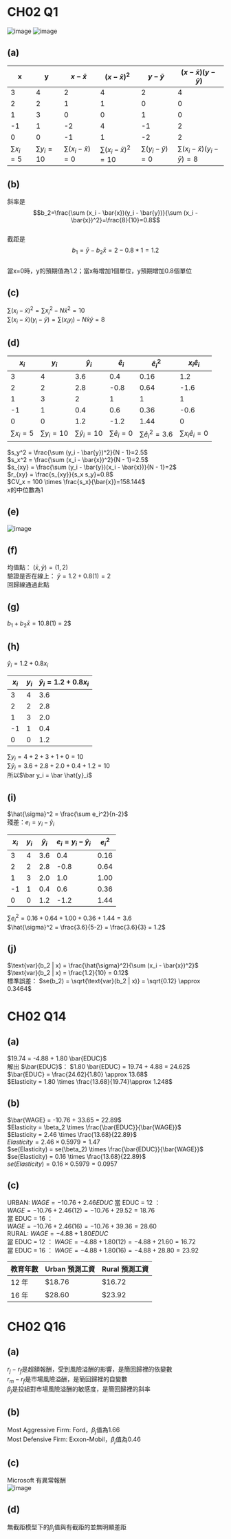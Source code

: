 # CH02 Q1

![image](https://github.com/user-attachments/assets/e663db33-e74d-435f-92f2-e3ddb81b04f4)
![image](https://github.com/user-attachments/assets/896a566b-ec58-4b5d-899a-28a318f45e48)

## (a)
| x   | y   | $x - \bar{x}$ | $(x - \bar{x})^2$ | $y - \bar{y}$ | $(x - \bar{x})(y - \bar{y})$ |
|-----|-----|-------------|-----------------|-------------|----------------------------|
| 3   | 4   |      2      |       4         |      2      |           4                |
| 2   | 2   |      1      |       1         |      0      |           0                |
| 1   | 3   |      0      |       0         |      1      |           0                |
| -1  | 1   |     -2      |       4         |      -1     |           2                |
| 0   | 0   |     -1      |       1         |      -2     |           2                |
| $\sum x_i=5$ | $\sum y_i=10$ | $\sum(x_i - \bar{x})=0$ | $\sum(x_i - \bar{x})^2=10$ | $\sum(y_i - \bar{y})=0$ | $\sum(x_i - \bar{x})(y_i - \bar{y})=8$ |

## (b)

斜率是 $$b_2=\frac{\sum (x_i - \bar{x})(y_i - \bar{y})}{\sum (x_i - \bar{x})^2}=\frac{8}{10}=0.8$$  
截距是 $$b_1=\bar{y}-b_2\bar{x}=2-0.8*1=1.2$$  
當x=0時，y的預期值為1.2；當x每增加1個單位，y預期增加0.8個單位  

## (c)

$\sum (x_i - \bar{x})^2=\sum{x_i}^2-N\bar{x}^2=10$   
$\sum (x_i - \bar{x})(y_i - \bar{y})=\sum(x_i y_i)-N\bar{x}\bar{y}=8$   

## (d)

| $x_i$   | $y_i$   | $\hat{y}_i$ | $\hat{e}_i$ | $\hat{e}_i^2$ | $x_i \hat{e}_i$ |
|-----|-----|-------------|-----------------|-------------|----------------------------|
| 3   | 4   |     3.6      |      0.4        |      0.16    |           1.2               |
| 2   | 2   |     2.8      |       -0.8      |       0.64   |           -1.6              |
| 1   | 3   |      2       |        1        |      1       |           1                 |
| -1  | 1   |      0.4     |        0.6      |      0.36    |           -0.6              |
| 0   | 0   |      1.2     |       -1.2      |      1.44    |           0                 |
| $\sum{x}_i=5$ | $\sum{y}_i=10$ | $\sum\hat{y}_i=10$ | $\sum\hat{e}_i=0$ | $\sum\hat{e}_i^2=3.6$ | $\sum{x}_i \hat{e}_i=0$ |

$s_y^2 = \frac{\sum (y_i - \bar{y})^2}{N - 1}=2.5$  
$s_x^2 = \frac{\sum (x_i - \bar{x})^2}{N - 1}=2.5$  
$s_{xy} = \frac{\sum (y_i - \bar{y})(x_i - \bar{x})}{N - 1}=2$   
$r_{xy} = \frac{s_{xy}}{s_x s_y}=0.8$  
$CV_x = 100 \times \frac{s_x}{\bar{x}}=158.144$  
$x$的中位數為1  

## (e)

![image](https://github.com/user-attachments/assets/3f257ce5-f434-454d-8864-b04acfb10d9d)   

## (f)

均值點： $(\bar{x}, \bar{y}) = (1, 2)$  
驗證是否在線上： $\hat{y} = 1.2 + 0.8(1) = 2$  
回歸線通過此點 

## (g)

$b_1 + b_2 \bar{x} = 1$0.8(1) = 2$

## (h)

$\hat{y}_i = 1.2 + 0.8x_i$

| $x_i$ | $y_i$ | $\hat{y}_i = 1.2 + 0.8x_i$ |
|----------|----------|--------------------|
| 3        | 4        | 3.6                |
| 2        | 2        | 2.8                |
| 1        | 3        | 2.0                |
| -1       | 1        | 0.4                |
| 0        | 0        | 1.2                |

$\sum y_i = 4 + 2 + 3 + 1 + 0 = 10$  
$\sum \hat{y}_i = 3.6 + 2.8 + 2.0 + 0.4 + 1.2 = 10$  
所以$\bar y_i = \bar \hat{y}_i$

## (i)

$\hat{\sigma}^2 = \frac{\sum e_i^2}{n-2}$  
殘差：$e_i = y_i - \hat{y}_i$  

|  $x_i$ | $y_i$ | $\hat{y}_i$ | $e_i = y_i - \hat{y}_i$ |  $e_i^2$ |
|----------|----------|----------------|----------------|----------|
| 3        | 4        | 3.6            | 0.4            | 0.16     |
| 2        | 2        | 2.8            | -0.8           | 0.64     |
| 1        | 3        | 2.0            | 1.0            | 1.00     |
| -1       | 1        | 0.4            | 0.6            | 0.36     |
| 0        | 0        | 1.2            | -1.2           | 1.44     |

$\sum e_i^2 = 0.16 + 0.64 + 1.00 + 0.36 + 1.44 = 3.6$  
$\hat{\sigma}^2 = \frac{3.6}{5-2} = \frac{3.6}{3} = 1.2$  

## (j)

$\text{var}(b_2 | x) = \frac{\hat{\sigma}^2}{\sum (x_i - \bar{x})^2}$  
$\text{var}(b_2 | x) = \frac{1.2}{10} = 0.12$  
標準誤差：
$se(b_2) = \sqrt{\text{var}(b_2 | x)} = \sqrt{0.12} \approx 0.3464$  

# CH02 Q14

## (a)

$19.74 = -4.88 + 1.80 \bar{EDUC}$  
解出 $\bar{EDUC}$：
$1.80 \bar{EDUC} = 19.74 + 4.88 = 24.62$  
$\bar{EDUC} = \frac{24.62}{1.80} \approx 13.68$  
$Elasticity = 1.80 \times \frac{13.68}{19.74}\approx 1.248$

## (b)

$\bar{WAGE} = -10.76 + 33.65 = 22.89$  
$Elasticity = \beta_2 \times \frac{\bar{EDUC}}{\bar{WAGE}}$  
$Elasticity = 2.46 \times \frac{13.68}{22.89}$  
$Elasticity = 2.46 \times 0.5979 = 1.47$  
$se(Elasticity) = se(\beta_2) \times \frac{\bar{EDUC}}{\bar{WAGE}}$  
$se(Elasticity) = 0.16 \times \frac{13.68}{22.89}$  
$se(Elasticity) = 0.16 \times 0.5979 = 0.0957$  

## (c)

URBAN: $WAGE = -10.76 + 2.46 EDUC$
當 EDUC = 12 ：  
$WAGE = -10.76 + 2.46(12) = -10.76 + 29.52 = 18.76$   
當 EDUC = 16 ：  
$WAGE = -10.76 + 2.46(16) = -10.76 + 39.36 = 28.60$  
RURAL: $WAGE = -4.88 + 1.80 EDUC$  
當 EDUC = 12 ：
$WAGE = -4.88 + 1.80(12) = -4.88 + 21.60 = 16.72$  
當 EDUC = 16 ：
$WAGE = -4.88 + 1.80(16) = -4.88 + 28.80 = 23.92$  

| 教育年數 | Urban 預測工資 | Rural 預測工資 |
|----------|--------------|--------------|
| 12 年    | $18.76      | $16.72      |
| 16 年    | $28.60      | $23.92      |

# CH02 Q16

## (a)

$r_j-r_f$是超額報酬，受到風險溢酬的影響，是簡回歸裡的依變數  
$r_m-r_f$是市場風險溢酬，是簡回歸裡的自變數  
$\beta_j$是投組對市場風險溢酬的敏感度，是簡回歸裡的斜率  

## (b)

Most Aggressive Firm: Ford，$\beta_j$值為1.66  
Most Defensive Firm: Exxon-Mobil，$\beta_j$值為0.46  

## (c)

Microsoft 有異常報酬  
![image](https://github.com/user-attachments/assets/32cf18b1-aba0-4109-b6fc-4597a4d3a084)

## (d)

無截距模型下的$\beta_j$值與有截距的並無明顯差距






